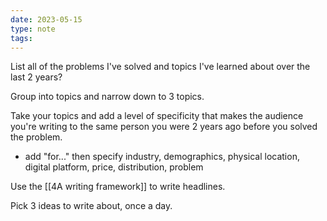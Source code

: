 ```yaml
---
date: 2023-05-15
type: note
tags: 
---
```


List all of the problems I've solved and topics I've learned about over the last 2 years?

Group into topics and narrow down to 3 topics.

Take your topics and add a level of specificity that makes the audience you're writing to the same person you were 2 years ago before you solved the problem.
- add "for..." then specify industry, demographics, physical location, digital platform, price, distribution, problem

Use the [[4A writing framework]] to write headlines.

Pick 3 ideas to write about, once a day.
